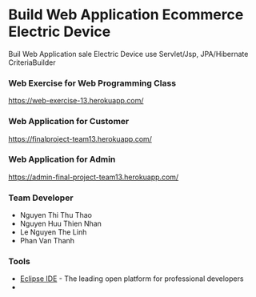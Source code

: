 # Build Web Application Ecommerce Electric Device
Buil Web Application sale Electric Device use Servlet/Jsp, JPA/Hibernate CriteriaBuilder

### Web Exercise for Web Programming Class
https://web-exercise-13.herokuapp.com/

### Web Application for Customer
https://finalproject-team13.herokuapp.com/

### Web Application for Admin
https://admin-final-project-team13.herokuapp.com/

### Team Developer

* Nguyen Thi Thu Thao
* Nguyen Huu Thien Nhan
* Le Nguyen The Linh
* Phan Van Thanh

### Tools

* [Eclipse IDE](https://www.eclipse.org/) - The leading open platform for professional developers
* 
